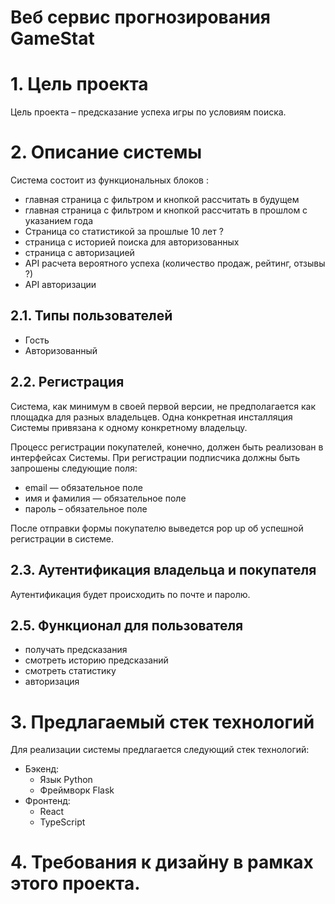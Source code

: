 <h1 align="left">Веб сервис прогнозирования GameStat<a href="https://ellckid.com" target="_blank"></a></h1>

# **1. Цель проекта**

Цель проекта – предсказание успеха игры по условиям поиска.

# **2. Описание системы**

Система состоит из функциональных блоков :

- главная страница с фильтром и кнопкой рассчитать в будущем
- главная страница с фильтром и кнопкой рассчитать в прошлом с указанием года
- Страница со статистикой за прошлые 10 лет ?
- страница с историей поиска для авторизованных
- страница с авторизацией
- API расчета вероятного успеха (количество продаж, рейтинг, отзывы ?)
- API авторизации

## **2.1. Типы пользователей**

- Гость
- Авторизованный

## **2.2. Регистрация**

Система, как минимум в своей первой версии, не предполагается как площадка для разных владельцев. Одна конкретная инсталляция Системы привязана к одному конкретному владельцу. 

Процесс регистрации покупателей, конечно, должен быть реализован в интерфейсах Системы. При регистрации подписчика должны быть запрошены следующие поля:

- email — обязательное поле
- имя и фамилия — обязательное поле
- пароль – обязательное поле

После отправки формы покупателю выведется pop up об успешной регистрации в системе. 

## **2.3. Аутентификация владельца и покупателя**

Аутентификация будет происходить по почте и паролю.

## **2.5. Функционал для пользователя**

- получать предсказания
- смотреть историю предсказаний
- смотреть статистику
- авторизация

# **3. Предлагаемый стек технологий**

Для реализации системы предлагается следующий стек технологий:

- Бэкенд:
    - Язык Python
    - Фреймворк Flask
- Фронтенд:
    - React
    - TypeScript

# **4. Требования к дизайну** в рамках этого проекта.
